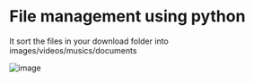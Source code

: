 # File management using python
It sort the files in your download folder into images/videos/musics/documents

![image](https://github.com/user-attachments/assets/b889d6d0-4f8a-47db-8d7d-3602cb191707)
